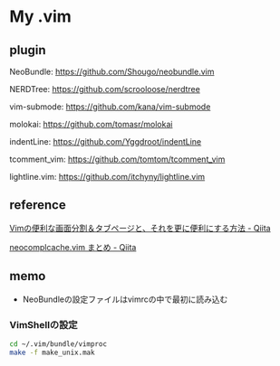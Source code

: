 # My .vim

## plugin
NeoBundle: https://github.com/Shougo/neobundle.vim

NERDTree: https://github.com/scrooloose/nerdtree

vim-submode: https://github.com/kana/vim-submode

molokai: https://github.com/tomasr/molokai

indentLine: https://github.com/Yggdroot/indentLine

tcomment_vim: https://github.com/tomtom/tcomment_vim

lightline.vim: https://github.com/itchyny/lightline.vim

## reference
[Vimの便利な画面分割＆タブページと、それを更に便利にする方法 - Qiita](http://qiita.com/tekkoc/items/98adcadfa4bdc8b5a6ca)

[neocomplcache.vim まとめ - Qiita](http://qiita.com/hide/items/229ff9460e75426a2d07)


## memo

* NeoBundleの設定ファイルはvimrcの中で最初に読み込む

### VimShellの設定

```sh
cd ~/.vim/bundle/vimproc
make -f make_unix.mak
```
